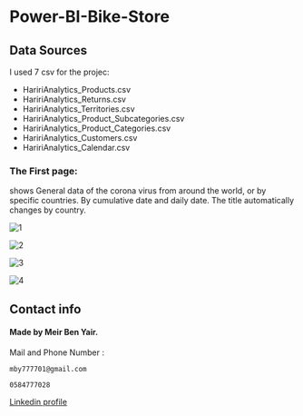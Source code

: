 # Power-BI-Bike-Store

## Data Sources
I used 7 csv for the projec:

* HaririAnalytics_Products.csv
* HaririAnalytics_Returns.csv
* HaririAnalytics_Territories.csv
* HaririAnalytics_Product_Subcategories.csv
* HaririAnalytics_Product_Categories.csv
* HaririAnalytics_Customers.csv
* HaririAnalytics_Calendar.csv


### The First page: 
shows General data of the corona virus from around the world, or by specific countries. By cumulative date and daily date.
The title automatically changes by country.

![1](https://user-images.githubusercontent.com/93455805/146692226-af5e885e-06ed-4b08-95df-acba59fd6de7.JPG)



![2](https://user-images.githubusercontent.com/93455805/146692263-1a5a2da4-3e24-4c19-9431-c4a2657a5605.JPG)




![3](https://user-images.githubusercontent.com/93455805/146692264-ce413070-c196-4702-b2b5-dfbc48c08b08.JPG)




![4](https://user-images.githubusercontent.com/93455805/146692261-53dadc8a-0c9b-44ae-b4e0-f53e0eefb4a9.JPG)











## Contact info

#### Made by Meir Ben Yair.


Mail and Phone Number : 
```
mby777701@gmail.com
```
```
0584777028
```
[Linkedin profile](https://www.linkedin.com/in/meir-ben-yair-63a218225/)

